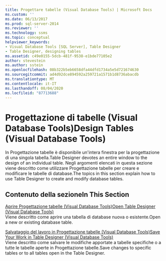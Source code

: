 ```yaml
---
title: Progettare tabelle (Visual Database Tools) | Microsoft Docs
ms.custom: ''
ms.date: 06/13/2017
ms.prod: sql-server-2014
ms.reviewer: ''
ms.technology: ssms
ms.topic: conceptual
helpviewer_keywords:
- Visual Database Tools [SQL Server], Table Designer
- Table Designer, designing tables
ms.assetid: c49e0155-5dcb-481f-9538-e1bde77105e2
author: stevestein
ms.author: sstein
ms.openlocfilehash: 08b322b5eb6658dfa44dfd1734a5e5d721674630
ms.sourcegitcommit: ad4d92dce894592a259721a1571b1d8736abacdb
ms.translationtype: MT
ms.contentlocale: it-IT
ms.lasthandoff: 08/04/2020
ms.locfileid: "87713688"
---
```

# <a name="design-tables-visual-database-tools"></a><span data-ttu-id="911a3-102">Progettazione di tabelle (Visual Database Tools)</span><span class="sxs-lookup"><span data-stu-id="911a3-102">Design Tables (Visual Database Tools)</span></span>
  <span data-ttu-id="911a3-103">In Progettazione tabelle è disponibile un'intera finestra per la progettazione di una singola tabella.</span><span class="sxs-lookup"><span data-stu-id="911a3-103">Table Designer devotes an entire window to the design of an individual table.</span></span> <span data-ttu-id="911a3-104">Negli argomenti elencati in questa sezione viene descritto come utilizzare Progettazione tabelle per creare e modificare le tabelle di database.</span><span class="sxs-lookup"><span data-stu-id="911a3-104">The topics in this section explain how to use Table Designer to create and modify database tables.</span></span>  
  
## <a name="in-this-section"></a><span data-ttu-id="911a3-105">Contenuto della sezione</span><span class="sxs-lookup"><span data-stu-id="911a3-105">In This Section</span></span>  
 [<span data-ttu-id="911a3-106">Aprire Progettazione tabelle &#40;Visual Database Tools&#41;</span><span class="sxs-lookup"><span data-stu-id="911a3-106">Open Table Designer &#40;Visual Database Tools&#41;</span></span>](visual-database-tools.md)  
 <span data-ttu-id="911a3-107">Viene descritto come aprire una tabella di database nuova o esistente.</span><span class="sxs-lookup"><span data-stu-id="911a3-107">Open a new or existing database table.</span></span>  
  
 [<span data-ttu-id="911a3-108">Salvataggio del lavoro in Progettazione tabelle &#40;Visual Database Tools&#41;</span><span class="sxs-lookup"><span data-stu-id="911a3-108">Save Your Work in Table Designer &#40;Visual Database Tools&#41;</span></span>](../../database-engine/save-your-work-in-table-designer-visual-database-tools.md)  
 <span data-ttu-id="911a3-109">Viene descritto come salvare le modifiche apportate a tabelle specifiche o a tutte le tabelle aperte in Progettazione tabelle.</span><span class="sxs-lookup"><span data-stu-id="911a3-109">Save changes to specific tables or to all tables open in the Table Designer.</span></span>  
  
  
